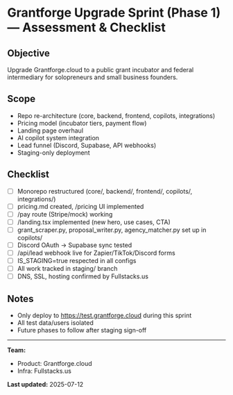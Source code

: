 # Grantforge Upgrade Sprint (Phase 1) — Assessment & Checklist

## Objective
Upgrade Grantforge.cloud to a public grant incubator and federal intermediary for solopreneurs and small business founders.

## Scope
- Repo re-architecture (core, backend, frontend, copilots, integrations)
- Pricing model (incubator tiers, payment flow)
- Landing page overhaul
- AI copilot system integration
- Lead funnel (Discord, Supabase, API webhooks)
- Staging-only deployment

## Checklist

- [ ] Monorepo restructured (core/, backend/, frontend/, copilots/, integrations/)
- [ ] pricing.md created, /pricing UI implemented
- [ ] /pay route (Stripe/mock) working
- [ ] /landing.tsx implemented (new hero, use cases, CTA)
- [ ] grant_scraper.py, proposal_writer.py, agency_matcher.py set up in copilots/
- [ ] Discord OAuth → Supabase sync tested
- [ ] /api/lead webhook live for Zapier/TikTok/Discord forms
- [ ] IS_STAGING=true respected in all configs
- [ ] All work tracked in staging/ branch
- [ ] DNS, SSL, hosting confirmed by Fullstacks.us

## Notes
- Only deploy to https://test.grantforge.cloud during this sprint
- All test data/users isolated
- Future phases to follow after staging sign-off

---

**Team:**  
- Product: Grantforge.cloud  
- Infra: Fullstacks.us

**Last updated:** 2025-07-12
